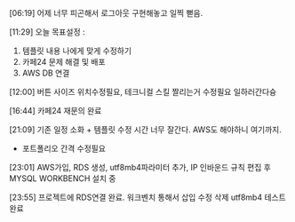 [06:19] 어제 너무 피곤해서 로그아웃 구현해놓고 일찍 뻗음.

[11:29] 오늘 목표설정 :
1. 템플릿 내용 나에게 맞게 수정하기
2. 카페24 문제 해결 및 배포
3. AWS DB 연결

[12:00] 버튼 사이즈 위치수정필요, 테크니컬 스킬 짤리는거 수정필요 일하러간다슝

[16:44] 카페24 재문의 완료

[21:09] 기존 일정 소화 + 템플릿 수정 시간 너무 잘간다. AWS도 해야하니 여기까지.

- 포트폴리오 간격 수정필요

[23:01] AWS가입, RDS 생성, utf8mb4파라미터 추가, IP 인바운드 규칙 편집 후
MYSQL WORKBENCH 설치 중

[23:55] 프로젝트에 RDS연결 완료. 워크벤치 통해서 삽입 수정 삭제 utf8mb4 테스트 완료